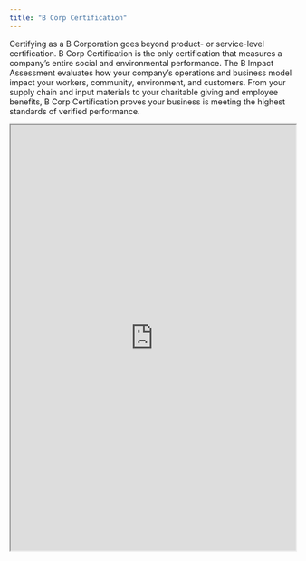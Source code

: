 ```yaml
---
title: "B Corp Certification"
---
```


Certifying as a B Corporation goes beyond product- or service-level certification. B Corp Certification is the only certification that measures a company’s entire social and environmental performance. The B Impact Assessment evaluates how your company’s operations and business model impact your workers, community, environment, and customers. From your supply chain and input materials to your charitable giving and employee benefits, B Corp Certification proves your business is meeting the highest standards of verified performance.

<iframe height="750" width="100%" src="https://ewelton.github.io/ktest/wiki.html#B%20Corp%20Certification"></iframe>
